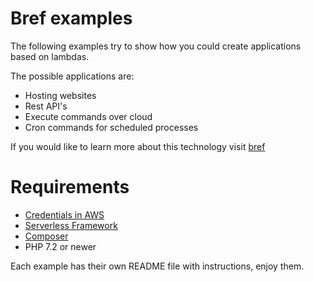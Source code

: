 # Bref examples 

The following examples try to show how you could create applications based on lambdas.

The possible applications are:
- Hosting websites
- Rest API's
- Execute commands over cloud
- Cron commands for scheduled processes

If you would like to learn more about this technology visit [bref](https://bref.sh/)
# Requirements
- [Credentials in AWS](https://aws.amazon.com/es/console)
- [Serverless Framework](https://www.serverless.com)
- [Composer](https://getcomposer.org)
- PHP 7.2 or newer

Each example has their own README file with instructions, enjoy them.